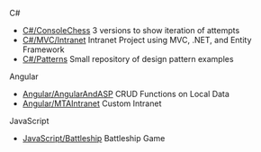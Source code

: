 C# 
 - [C#/ConsoleChess](https://github.com/jeremy-hicks05/Portfolio/tree/master/C%23/Games/ConsoleChess) 3 versions to show iteration of attempts
 - [C#/MVC/Intranet](https://github.com/jeremy-hicks05/Portfolio/tree/master/C%23/Entity%20Framework%20MVC) Intranet Project using MVC, .NET, and Entity Framework
 - [C#/Patterns](https://github.com/jeremy-hicks05/Portfolio/tree/master/C%23/Patterns) Small repository of design pattern examples

Angular
 - [Angular/AngularAndASP](https://github.com/jeremy-hicks05/Portfolio/tree/master/Angular/ASPAndAngular/WorldCities) CRUD Functions on Local Data
 - [Angular/MTAIntranet](https://github.com/jeremy-hicks05/Portfolio/tree/master/Angular/ASPAndAngular/MTAIntranetAngular) Custom Intranet

JavaScript
- [JavaScript/Battleship](https://github.com/jeremy-hicks05/Portfolio/tree/master/JavaScript/myBattleShip) Battleship Game
